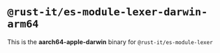 # `@rust-it/es-module-lexer-darwin-arm64`

This is the **aarch64-apple-darwin** binary for `@rust-it/es-module-lexer`
